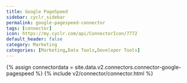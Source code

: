 ```yaml
---
title: Google PageSpeed
sidebar: cyclr_sidebar
permalink: google-pagespeed-connector
tags: [connector]
icon: https://my.cyclr.com/api/ConnectorIcon/7772
default_header: false
category: Marketing
categories: [Marketing,Data Tools,Developer Tools]
---
```

{% assign connectordata = site.data.v2.connectors.connector-google-pagespeed %}
{% include v2/connector/connector.html %}	